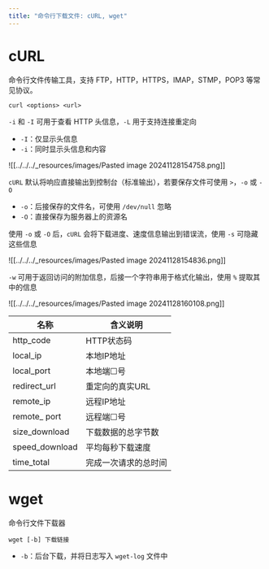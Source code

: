 ```yaml
---
title: "命令行下载文件: cURL, wget"
---
```


# cURL

命令行文件传输工具，支持 FTP，HTTP，HTTPS，IMAP，STMP，POP3 等常见协议。

```shell
curl <options> <url>
```

`-i` 和 `-I` 可用于查看 HTTP 头信息，`-L` 用于支持连接重定向
- `-I`：仅显示头信息
- `-i`：同时显示头信息和内容

![[../../../_resources/images/Pasted image 20241128154758.png]]

`cURL` 默认将响应直接输出到控制台（标准输出），若要保存文件可使用 `>`，`-o` 或 `-O`
- `-o`：后接保存的文件名，可使用 `/dev/null` 忽略
- `-O`：直接保存为服务器上的资源名

使用 `-o` 或 `-O` 后，`cURL` 会将下载进度、速度信息输出到错误流，使用 `-s` 可隐藏这些信息

![[../../../_resources/images/Pasted image 20241128154836.png]]

`-w` 可用于返回访问的附加信息，后接一个字符串用于格式化输出，使用 `%` 提取其中的信息

![[../../../_resources/images/Pasted image 20241128160108.png]]

| 名称             | 含义说明       |
| -------------- | ---------- |
| http_code      | HTTP状态码    |
| local_ip       | 本地IP地址     |
| local_port     | 本地端☐号      |
| redirect_url   | 重定向的真实URL  |
| remote_ip      | 远程IP地址     |
| remote_ port   | 远程端☐号      |
| size_download  | 下载数据的总字节数  |
| speed_download | 平均每秒下载速度   |
| time_total     | 完成一次请求的总时间 |
# wget

命令行文件下载器

```shell
wget [-b] 下载链接
```

* `-b`：后台下载，并将日志写入 `wget-log` 文件中